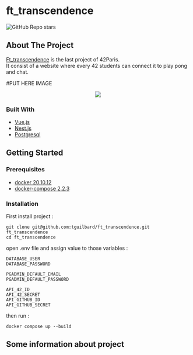 # ft_transcendence
<img alt="GitHub Repo stars" src="https://img.shields.io/github/stars/tguilbard/ft_transcendence?style=social">

## About The Project

[Ft_transcendence](https://cdn.intra.42.fr/pdf/pdf/47609/fr.subject.pdf) is the last project of 42Paris. \
It consist of a website where every 42 students can connect it to play pong and chat.

#PUT HERE IMAGE
<p align="center">
  <img src="https://cdn.intra.42.fr/pdf/pdf/47609/fr.subject.pdf" />
</p>

### Built With
  - [Vue.js](https://vuejs.org/)
  - [Nest.js](https://nestjs.com/)
  - [Postgresql](https://www.postgresql.org/)

## Getting Started

### Prerequisites
  - [docker 20.10.12](https://docs.docker.com/get-docker/)
  - [docker-compose 2.2.3](https://docs.docker.com/compose/install/)
### Installation
First install project :
```
git clone git@github.com:tguilbard/ft_transcendence.git ft_transcendence
cd ft_transcendence
```
open .env file and assign value to those variables :
```
DATABASE_USER
DATABASE_PASSWORD

PGADMIN_DEFAULT_EMAIL
PGADMIN_DEFAULT_PASSWORD

API_42_ID
API_42_SECRET
API_GITHUB_ID
API_GITHUB_SECRET
```
then run :
```
docker compose up --build
```

## Some information about project
